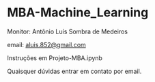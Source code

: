 # MBA-Machine_Learning

Monitor: Antônio Luís Sombra de Medeiros

email: aluis.852@gmail.com

Instruções em Projeto-MBA.ipynb

Quaisquer dúvidas entrar em contato por email.
